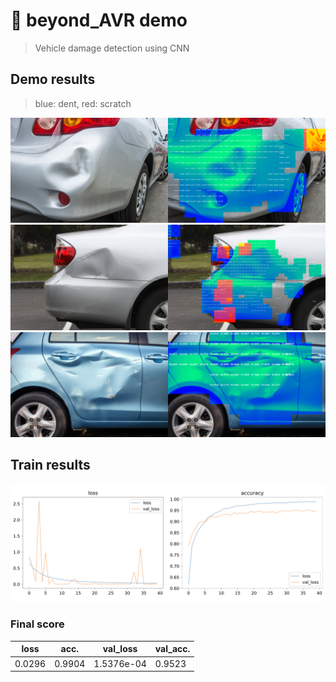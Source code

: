 # 🚙 beyond_AVR demo
> Vehicle damage detection using CNN

## Demo results
> blue: dent, red: scratch

![demo result 1](/images/demo_1.png)
![demo result 2](/images/demo_2.png)
![demo result 3](/images/demo_3.png)

## Train results
![train graph](/images/train_graph.png)

### Final score
| loss   | acc.   | val_loss   | val_acc. |
|--------|--------|------------|----------|
| 0.0296 | 0.9904 | 1.5376e-04 | 0.9523   |



